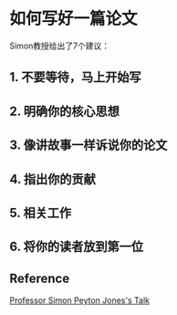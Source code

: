 # 如何写好一篇论文

Simon教授给出了7个建议：

## 1. 不要等待，马上开始写



## 2. 明确你的核心思想



## 3. 像讲故事一样诉说你的论文



## 4. 指出你的贡献



## 5. 相关工作



## 6. 将你的读者放到第一位



## Reference

[Professor Simon Peyton Jones's Talk](https://www.microsoft.com/en-us/research/academic-program/write-great-research-paper/)


